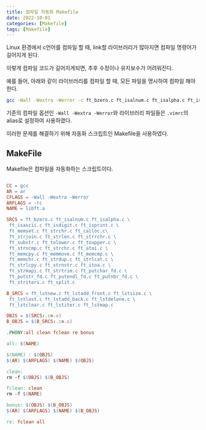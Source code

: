 ```yaml
---
title: 컴파일 자동화 Makefile
date: 2022-10-01
categories: [Makefile]
tags: [Makefile]
---
```


Linux 환경에서 c언어를 컴파일 할 때, link할 라이브러리가 많아지면 컴파일 명령어가 길어지게 된다.

이렇게 컴파일 코드가 길어지게되면, 추후 수정이나 유지보수가 어려워진다.

예를 들어, 아래와 같이 라이브러리를 컴파일 할 때, 모든 파일을 명시하여 컴파일 해야한다.

```bash
gcc -Wall -Wextra -Werror -c ft_bzero.c ft_isalnum.c ft_isalpha.c ft_isascii.c ft_isdigit.c ft_isprint.c ft_memset.c ft_strchr.c ... ft_split.c -o libft.a
```

기존의 컴파일 옵션인 `-Wall -Wextra -Werror`와 라이브러리 파일들은 `.vimrc`의 alias로 설정하여 사용하였다.

이러한 문제를 해결하기 위해 자동화 스크립트인 Makefile을 사용하였다.

## MakeFile

Makefile은 컴파일을 자동화하는 스크립트이다.

```makefile

CC = gcc
AR = ar
CFLAGS = -Wall -Wextra -Werror
ARFLAGS = -rc
NAME = libft.a

SRCS = ft_bzero.c ft_isalnum.c ft_isalpha.c \
 ft_isascii.c ft_isdigit.c ft_isprint.c \
 ft_memset.c ft_strchr.c ft_calloc.c\
 ft_strjoin.c ft_strlen.c ft_strrchr.c \
 ft_substr.c ft_tolower.c ft_toupper.c \
 ft_strncmp.c ft_strchr.c ft_atoi.c \
 ft_memcpy.c ft_memmove.c ft_memcmp.c \
 ft_memchr.c ft_strdup.c ft_strlcat.c \
 ft_strlcpy.c ft_strnstr.c ft_itoa.c \
 ft_strmapi.c ft_strtrim.c ft_putchar_fd.c \
 ft_putstr_fd.c ft_putendl_fd.c ft_putnbr_fd.c \
 ft_striteri.c ft_split.c

B_SRCS = ft_lstnew.c ft_lstadd_front.c ft_lstsize.c \
 ft_lstlast.c ft_lstadd_back.c ft_lstdelone.c \
 ft_lstclear.c ft_lstiter.c ft_lstmap.c

OBJS = $(SRCS:.c=.o)
B_OBJS = $(B_SRCS:.c=.o)

.PHONY:all clean fclean re bonus

all: $(NAME)

$(NAME) : $(OBJS)
$(AR) $(ARFLAGS) $(NAME) $(OBJS)

clean:
rm -f $(OBJS) $(B_OBJS)

fclean: clean
rm -f $(NAME)

bonus: $(OBJS) $(B_OBJS)
$(AR) $(ARFLAGS) $(NAME) $(B_OBJS)

re: fclean all
```
